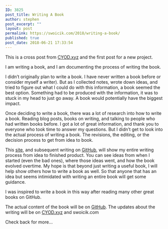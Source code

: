 ```yaml
---
ID: 3825
post_title: Writing A Book
author: stephen
post_excerpt: ""
layout: post
permalink: https://swoicik.com/2018/writing-a-book/
published: true
post_date: 2018-06-21 17:33:54
---
```

This is a cross post from <a href="http://cyod.xyz" target="_blank" rel="noopener">CYOD.xyz</a> and the first post for a new project.

I am writing a book, and I am documenting the process of writing the book.

I didn’t originally plan to write a book. I have never written a book before or consider myself a writer). But as I collected notes, wrote down ideas, and tried to figure out what I could do with this information, a book seemed the best option. Something had to be produced with the information, it was to stuck in my head to just go away. A book would potentially have the biggest impact.

Once deciding to write a book, there was a lot of research into how to write a book. Reading blog posts, books on writing, and talking to people who had written books before. I got a lot of great information, and thank you to everyone who took time to answer my questions. But I didn’t get to look into the actual process of writing a book. The revisions, the editing, or the decision process to get from idea to book.

This <a href="https://swoicik.github.io/cyod">site</a>, and subsequent writing on <a href="https://github.com/swoicik/cyod">GitHub</a>, will show my entire writing process from idea to finished product. You can see ideas from when I started (even the bad ones), where those ideas went, and how the book evolved overtime. My hope is that beyond just writing a useful book, I will help show others how to write a book as well. So that anyone that has an idea but seems intimidated with writing an entire book will get some guidance.

I was inspired to write a book in this way after reading many other great books on GitHub.

The actual content of the book will be on <a href="https://github.com/swoicik/cyod">GitHub</a>. The updates about the writing will be on <a href="https://cyod.xyz" target="_blank" rel="noopener">CYOD.xyz</a> and swoicik.com

Check back for more…